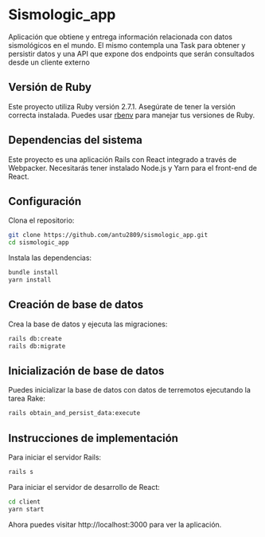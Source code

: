 # Sismologic_app

Aplicación que obtiene y entrega información relacionada con datos sismológicos en el mundo. El mismo contempla una Task para obtener y persistir datos y una API que expone dos endpoints que serán consultados desde un cliente externo 

## Versión de Ruby

Este proyecto utiliza Ruby versión 2.7.1. Asegúrate de tener la versión correcta instalada. Puedes usar [rbenv](https://github.com/rbenv/rbenv) para manejar tus versiones de Ruby.

## Dependencias del sistema

Este proyecto es una aplicación Rails con React integrado a través de Webpacker. Necesitarás tener instalado Node.js y Yarn para el front-end de React.

## Configuración

Clona el repositorio:

```bash
git clone https://github.com/antu2809/sismologic_app.git
cd sismologic_app
```
Instala las dependencias:

```bash
bundle install
yarn install
```

## Creación de base de datos

Crea la base de datos y ejecuta las migraciones:

```bash
rails db:create
rails db:migrate
```

## Inicialización de base de datos
Puedes inicializar la base de datos con datos de terremotos ejecutando la tarea Rake:

```bash
rails obtain_and_persist_data:execute
```

## Instrucciones de implementación
Para iniciar el servidor Rails:

```bash
rails s
```

Para iniciar el servidor de desarrollo de React:

```bash
cd client
yarn start
```

Ahora puedes visitar http://localhost:3000 para ver la aplicación.